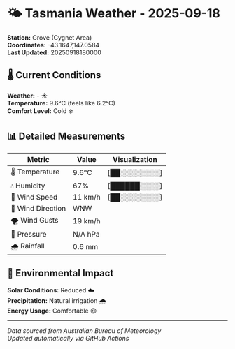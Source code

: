 # 🌤️ Tasmania Weather - 2025-09-18

**Station:** Grove (Cygnet Area)  
**Coordinates:** -43.1647,147.0584  
**Last Updated:** 20250918180000

## 🌡️ Current Conditions

**Weather:** - ☀️  
**Temperature:** 9.6°C (feels like 6.2°C)  
**Comfort Level:** Cold ❄️

## 📊 Detailed Measurements

| Metric | Value | Visualization |
|--------|-------|---------------|
| 🌡️ Temperature | 9.6°C | [██░░░░░░░░] |
| 💧 Humidity | 67% | [██████░░░░] |
| 💨 Wind Speed | 11 km/h | [██░░░░░░░░] |
| 🧭 Wind Direction | WNW | |
| 🌪️ Wind Gusts | 19 km/h | |
| 🔽 Pressure | N/A hPa | |
| 🌧️ Rainfall | 0.6 mm | |

## 🌱 Environmental Impact

**Solar Conditions:** Reduced ☁️  
**Precipitation:** Natural irrigation 🌧️  
**Energy Usage:** Comfortable 😌

---
*Data sourced from Australian Bureau of Meteorology*  
*Updated automatically via GitHub Actions*
